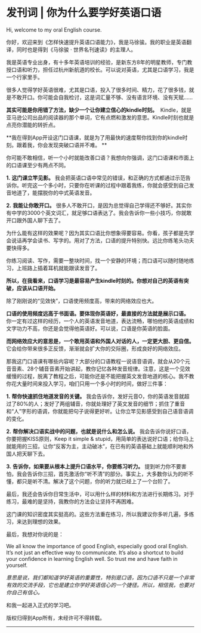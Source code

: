 # 发刊词 | 你为什么要学好英语口语

Hi, welcome to my oral English course.

你好，欢迎来到《怎样快速提升英语口语能力》，我是马徐骏。我的职业是英语翻译，同时也是得到《马徐骏 · 世界名刊速读》的主理人。

我是英语专业出身，有十多年英语培训的经验，是新东方8年的明星教师，专门教授口语和听力，担任过杭州新航道的校长。可以说对英语，尤其是口语学习，我是一个行家里手。

很多人觉得学好英语很难，尤其是口语，投入了很多时间、精力，花了很多钱，就是不敢开口。你可能会自我检讨，这是词汇量不够、没有语言环境、没有天赋……

 **其实可能是你用错了方法，缺少一个让你建立信心的kindle时刻。**  Kindle，就是亚马逊公司出品的阅读器的那个单词，它有点燃和激发的意思。Kindle时刻也就是点亮你潜能的转折点。

 **我在得到App开设这门口语课，就是为了用最快的速度帮你找到你的kindle时刻。跟着我，你会发现突破口语并不难。 **

你可能不敢相信，听一个小时就能改善口语？我想向你强调，这门口语课和市面上的口语课至少有两点不同。

 **1.**  **这门课立竿见影。** 我会把英语口语中常见的错误，和正确的方式都通过示范告诉你。听完这一个多小时，只要你在听课的过程中跟着我练，你就会感受到自己发音地道了，能摆脱你的中式英语发音。

 **2.**  **我能让你敢开口。** 很多人不敢开口，是因为总觉得自己学得还不够好。其实你有中学的3000个英文词汇，就足够口语表达了。我会告诉你一些小技巧，你就敢开口跟外国人聊下去了。

为什么能有这样的效果呢？因为其实口语比你想象得要容易。你看，孩子都是先学会说话再学会读书、写字的。用对了方法，口语的提升特别快。远比你练笔头功夫要快得多。

你练习阅读、写作，需要一整块时间，找一个安静的环境；而口语可以随时随地练习，上班路上插着耳机就能跟读发音了。

 **所以，在我看来，口语学习是最容易产生kindle时刻的。你想对自己的英语有突破，应该从口语开始。**

除了刚刚说的“见效快”，口语使用频度高，带来的网络效应也大。

 **口语的使用频度远高于书面语。要体现你英语好，最直接的方法就是展示口语。** 你一定有过这样的经历，一个人的英语发音地道，表达流畅，哪怕他的英语成绩和文字功力不高，你还是会觉得他英语好。可以说，口语是你英语的脸面。

 **而网络效应大的意思是，一个敢用英语和外国人对话的人，一定更大胆、更自信。** 它会给你带来很多正反馈，渐渐就会扩大你的交际圈，形成良好的网络效应。

那我这门口语课有哪些内容呢？大部分的口语教程一说语音语调，就会从20个元音音素、28个辅音音素开始讲起，教你记忆各种发音规律。注意，这是一个见效缓慢的过程，脱离了教程之后，可能你还是不能把握英文发音地道的核心。我不教你花大量时间来投入学习，咱们只用一个多小时的时间，做好三件事：

 **1.**  **帮你快速抓住地道发音的关键。** 我会告诉你，发好元音O，你的英语发音就超过了80%的人；发好了两组辅音，你就处理好了英文发音的细节；抓住了重音和“人”字形的语调，你就能把句子说得更好听。让你立竿见影感受到自己语音语调的变化。

 **2.**  **帮你解决口语实战中的问题，也就是说什么和怎么说。** 我会告诉你说好口语，你要把握KISS原则，Keep it simple & stupid，用简单的表达说好口语；给你马上就能用的三招，让你“反客为主，主动破冰”，在已有的英语基础上就能顺利地和外国人把天聊下去。

 **3.**  **告诉你，如果要从根本上提升口语水平，你要练习听力。** 提到听力你不要害怕，我会告诉你三招，首先激活你“听不清”的部分。事实上，大多数你认为的听不懂，都只是听不清。解决了这个问题，你的听力就已经上了一个台阶了。

最后，我还会告诉你日常生活中，可以用什么样的材料和方法进行长期练习。对于练习，最难的是坚持，我教你的方法会让坚持不再困难。

这门课的知识密度其实挺高的。这些方法重在练习，所以我建议你多听几遍，多练习，来达到理想的效果。

最后，我想对你说的是：

We all know the importance of good English, especially good oral English. It’s not just an effective way to communicate. It’s also a shortcut to build your confidence in learning English well. So trust me and have faith in yourself.

 *意思是说，我们都知道学好英语的重要性，特别是口语，因为口语不只是一个非常有效的交流手段，它也是建立你学好英语信心的一个捷径。所以，相信我，也要对你自己有信心。*

和我一起进入正式的学习吧。

版权归得到App所有，未经许可不得转载。

---
